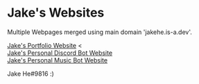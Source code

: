 # Jake's Websites

Multiple Webpages merged using main domain 'jakehe.is-a.dev'.

[Jake's Portfolio Website](https://jakehe.is-a.dev) < 
<br>
[Jake's Personal Discord Bot Website](https://jakehe.is-a.dev/Jakes-Bot) 
<br>
[Jake's Personal Music Bot Website](https://jakehe.is-a.dev/Jakes-Musicbot)

Jake He#9816 :)
